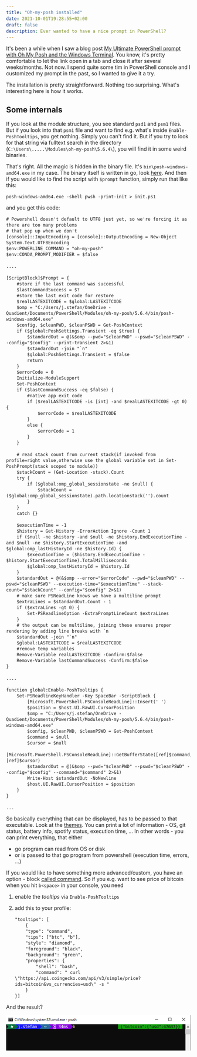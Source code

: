 ```yaml
---
title: "Oh-my-posh installed"
date: 2021-10-01T19:28:55+02:00
draft: false
description: Ever wanted to have a nice prompt in PowerShell?
---
```


It's been a while when I saw a blog post [My Ultimate PowerShell prompt with Oh My Posh and the Windows Terminal](https://www.hanselman.com/blog/my-ultimate-powershell-prompt-with-oh-my-posh-and-the-windows-terminal). You know, it's pretty comfortable to let the link open in a tab and close it after several weeks/months. Not now. I spend quite some tim in PowerShell console and I customized my prompt in the past, so I wanted to give it a try.

The installation is pretty straightforward. Nothing too surprising. What's interesting here is how it works. 

## Some internals
If you look at the module structure, you see standard `psd1` and `psm1` files. But if you look into that `psm1` file and want to find e.g. what's inside `Enable-PoshTooltips`, you get nothing. Simply you can't find it. 
But if you try to look for that string via fulltext search in the directory (`C:\Users\.....\Modules\oh-my-posh\5.6.4\`), you will find it in some weird binaries. 

That's right. All the magic is hidden in the binary file. It's `bin\posh-windows-amd64.exe` in my case. The binary itself is written in go, look [here](https://github.com/JanDeDobbeleer/oh-my-posh/blob/main/src/main.go). And then if you would like to 
find the script with `$prompt` function, simply run that like this:

```
posh-windows-amd64.exe -shell pwsh -print-init > init.ps1
```

and you get this code:

```
# Powershell doesn't default to UTF8 just yet, so we're forcing it as there are too many problems
# that pop up when we don't
[console]::InputEncoding = [console]::OutputEncoding = New-Object System.Text.UTF8Encoding
$env:POWERLINE_COMMAND = "oh-my-posh"
$env:CONDA_PROMPT_MODIFIER = $false

....

[ScriptBlock]$Prompt = {
    #store if the last command was successful
    $lastCommandSuccess = $?
    #store the last exit code for restore
    $realLASTEXITCODE = $global:LASTEXITCODE
    $omp = "C:/Users/j.stefan/OneDrive - Quadient/Documents/PowerShell/Modules/oh-my-posh/5.6.4/bin/posh-windows-amd64.exe"
    $config, $cleanPWD, $cleanPSWD = Get-PoshContext
    if ($global:PoshSettings.Transient -eq $true) {
        $standardOut = @(&$omp --pwd="$cleanPWD" --pswd="$cleanPSWD" --config="$config" --print-transient 2>&1)
        $standardOut -join "`n"
        $global:PoshSettings.Transient = $false
        return
    }
    $errorCode = 0
    Initialize-ModuleSupport
    Set-PoshContext
    if ($lastCommandSuccess -eq $false) {
        #native app exit code
        if ($realLASTEXITCODE -is [int] -and $realLASTEXITCODE -gt 0) {
            $errorCode = $realLASTEXITCODE
        }
        else {
            $errorCode = 1
        }
    }

    # read stack count from current stack(if invoked from profile=right value,otherwise use the global variable set in Set-PoshPrompt(stack scoped to module))
    $stackCount = (Get-Location -stack).Count
    try {
        if ($global:omp_global_sessionstate -ne $null) {
            $stackCount = ($global:omp_global_sessionstate).path.locationstack('').count
        }
    }
    catch {}

    $executionTime = -1
    $history = Get-History -ErrorAction Ignore -Count 1
    if ($null -ne $history -and $null -ne $history.EndExecutionTime -and $null -ne $history.StartExecutionTime -and $global:omp_lastHistoryId -ne $history.Id) {
        $executionTime = ($history.EndExecutionTime - $history.StartExecutionTime).TotalMilliseconds
        $global:omp_lastHistoryId = $history.Id
    }
    $standardOut = @(&$omp --error="$errorCode" --pwd="$cleanPWD" --pswd="$cleanPSWD" --execution-time="$executionTime" --stack-count="$stackCount" --config="$config" 2>&1)
    # make sure PSReadLine knows we have a multiline prompt
    $extraLines = $standardOut.Count - 1
    if ($extraLines -gt 0) {
        Set-PSReadlineOption -ExtraPromptLineCount $extraLines
    }
    # the output can be multiline, joining these ensures proper rendering by adding line breaks with `n
    $standardOut -join "`n"
    $global:LASTEXITCODE = $realLASTEXITCODE
    #remove temp variables
    Remove-Variable realLASTEXITCODE -Confirm:$false
    Remove-Variable lastCommandSuccess -Confirm:$false
}

....

function global:Enable-PoshTooltips {
    Set-PSReadlineKeyHandler -Key SpaceBar -ScriptBlock {
        [Microsoft.PowerShell.PSConsoleReadLine]::Insert(' ')
        $position = $host.UI.RawUI.CursorPosition
        $omp = "C:/Users/j.stefan/OneDrive - Quadient/Documents/PowerShell/Modules/oh-my-posh/5.6.4/bin/posh-windows-amd64.exe"
        $config, $cleanPWD, $cleanPSWD = Get-PoshContext
        $command = $null
        $cursor = $null
        [Microsoft.PowerShell.PSConsoleReadLine]::GetBufferState([ref]$command, [ref]$cursor)
        $standardOut = @(&$omp --pwd="$cleanPWD" --pswd="$cleanPSWD" --config="$config" --command="$command" 2>&1)
        Write-Host $standardOut -NoNewline
        $host.UI.RawUI.CursorPosition = $position
    }
}

...

```

So basically everything that can be displayed, has to be passed to that executable. Look at the [themes](https://ohmyposh.dev/docs/themes). You can print a lot of information - OS, git status, battery info, spotify status, execution time, ... In other words - you can print everything, that either
- go program can read from OS or disk
- or is passed to that go program from powershell (execution time, errors, ...)

If you would like to have something more advanced/custom, you have an option - block [called command](https://ohmyposh.dev/docs/command). So if you e.g. want to see price of bitcoin when you hit `b<space>` in your console, you need
1. enable the *tooltips* via `Enable-PoshTooltips`
2. add this to your profile:

    ```
    "tooltips": [
        {
        "type": "command",
        "tips": ["btc", "b"],
        "style": "diamond",
        "foreground": "black",
        "background": "green",
        "properties": {
            "shell": "bash",
            "command": " curl \"https://api.coingecko.com/api/v3/simple/price?ids=bitcoin&vs_currencies=usd\" -s "
        }
    }]
    ```

And the result? 

![Pwsh console after 'b SPACE' was hit](/images/20211001_ohmyposh_promptbtc.png)